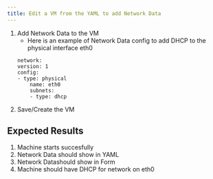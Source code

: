```yaml
---
title: Edit a VM from the YAML to add Network Data
---
```

1. Add Network Data to the VM
    - Here is an example of Network Data config to add DHCP to the physical interface eth0
    ```
    network:
    version: 1
    config:
    - type: physical
        name: eth0
        subnets:
        - type: dhcp
    ```
1. Save/Create the VM

## Expected Results
1. Machine starts succesfully
1. Network Data should show in YAML
1. Network Datashould show in Form
1. Machine should have DHCP for network on eth0